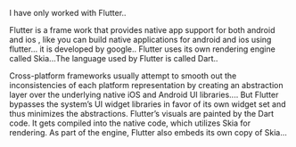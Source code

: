 I have only worked with Flutter.. 

Flutter is a frame work that provides native app support for both android and ios , 
like you can build native applications for android and ios using flutter...
it is developed by google.. Flutter uses its own rendering engine called Skia...The language used by Flutter is called Dart.. 

Cross-platform frameworks usually attempt to smooth out the inconsistencies of each platform representation by creating an abstraction layer over the underlying native iOS and Android UI libraries.... But Flutter bypasses the system’s UI widget libraries in favor of its own widget set and thus minimizes the abstractions. Flutter’s visuals are painted by the Dart code. It gets compiled into the native code, which utilizes Skia for rendering. As part of the engine, Flutter also embeds its own copy of Skia...
